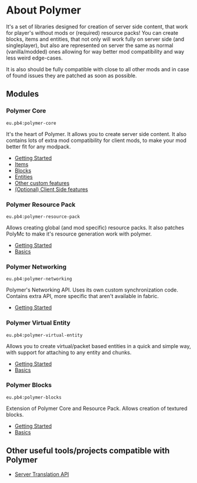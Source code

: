 # About Polymer
It's a set of libraries designed for creation of server side content, that work for player's without mods or (required) resource packs!
You can create blocks, items and entities, that not only will work fully on server side (and singleplayer), but also
are represented on server the same as normal (vanilla/modded) ones allowing for way better mod compatibility and way less weird edge-cases.

It is also should be fully compatible with close to all other mods and in case of found issues they are patched as soon as possible.

## Modules

### Polymer Core
`eu.pb4:polymer-core`

It's the heart of Polymer. It allows you to create server side content. It also contains lots of extra mod compatibility for client mods,
to make your mod better fit for any modpack.

* [Getting Started](polymer-core/getting-started)
* [Items](polymer-core/items)
* [Blocks](polymer-core/blocks)
* [Entities](polymer-core/entities)
* [Other custom features](polymer-core/other)
* [(Optional) Client Side features](polymer-core/client-side)

### Polymer Resource Pack
`eu.pb4:polymer-resource-pack`

Allows creating global (and mod specific) resource packs. It also patches PolyMc to make it's resource generation
work with polymer.

* [Getting Started](polymer-resource-pack/getting-started)
* [Basics](polymer-resource-pack/basics)

### Polymer Networking
`eu.pb4:polymer-networking`

Polymer's Networking API. Uses its own custom synchronization code. Contains extra API, more specific that aren't available in fabric.

* [Getting Started](polymer-networking/getting-started)

### Polymer Virtual Entity
`eu.pb4:polymer-virtual-entity`

Allows you to create virtual/packet based entities in a quick and simple way, with support for
attaching to any entity and chunks.

* [Getting Started](polymer-virtual-entity/getting-started)
* [Basics](polymer-virtual-entity/basics)

### Polymer Blocks
`eu.pb4:polymer-blocks`

Extension of Polymer Core and Resource Pack. Allows creation of textured blocks.

* [Getting Started](polymer-blocks/getting-started)
* [Basics](polymer-blocks/basics)

## Other useful tools/projects compatible with Polymer
* [Server Translation API](https://github.com/NucleoidMC/Server-Translations)
